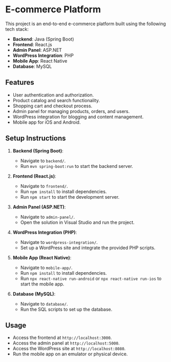 # E-commerce Platform

This project is an end-to-end e-commerce platform built using the following tech stack:
- **Backend**: Java (Spring Boot)
- **Frontend**: React.js
- **Admin Panel**: ASP.NET
- **WordPress Integration**: PHP
- **Mobile App**: React Native
- **Database**: MySQL

## Features
- User authentication and authorization.
- Product catalog and search functionality.
- Shopping cart and checkout process.
- Admin panel for managing products, orders, and users.
- WordPress integration for blogging and content management.
- Mobile app for iOS and Android.

## Setup Instructions

1. **Backend (Spring Boot)**:
   - Navigate to `backend/`.
   - Run `mvn spring-boot:run` to start the backend server.

2. **Frontend (React.js)**:
   - Navigate to `frontend/`.
   - Run `npm install` to install dependencies.
   - Run `npm start` to start the development server.

3. **Admin Panel (ASP.NET)**:
   - Navigate to `admin-panel/`.
   - Open the solution in Visual Studio and run the project.

4. **WordPress Integration (PHP)**:
   - Navigate to `wordpress-integration/`.
   - Set up a WordPress site and integrate the provided PHP scripts.

5. **Mobile App (React Native)**:
   - Navigate to `mobile-app/`.
   - Run `npm install` to install dependencies.
   - Run `npx react-native run-android` or `npx react-native run-ios` to start the mobile app.

6. **Database (MySQL)**:
   - Navigate to `database/`.
   - Run the SQL scripts to set up the database.

## Usage
- Access the frontend at `http://localhost:3000`.
- Access the admin panel at `http://localhost:5000`.
- Access the WordPress site at `http://localhost:8080`.
- Run the mobile app on an emulator or physical device.
